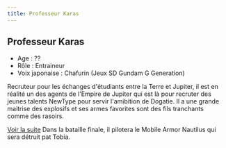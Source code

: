 ```yaml
---
title: Professeur Karas
---
```


Professeur Karas
----------------


- Age : ??  
- Rôle : Entraineur  
- Voix japonaise : Chafurin (Jeux SD Gundam G Generation)


Recruteur pour les échanges d'étudiants entre la Terre et Jupiter, il est en réalité un des agents de l'Empire de Jupiter qui est là pour recruter des jeunes talents NewType pour servir l'amibition de Dogatie. Il a une grande maitrise des explosifs et ses armes favorites sont des fils tranchants comme des rasoirs.


[Voir la suite](javascript:spoiler();)
Dans la bataille finale, il pilotera le Mobile Armor Nautilus qui sera détruit pat Tobia.


